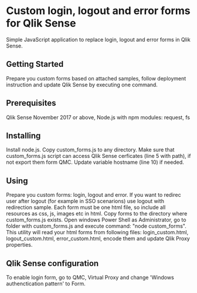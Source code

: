 # Custom login, logout and error forms for Qlik Sense
Simple JavaScript application to replace login, logout and error forms in Qlik Sense. 
## Getting Started
Prepare you custom forms based on attached samples, follow deployment instruction and update Qlik Sense by executing one command.
## Prerequisites
Qlik Sense November 2017 or above, Node.js with npm modules: request, fs  
## Installing
Install node.js. Copy custom_forms.js to any directory. Make sure that custom_forms.js script can access Qlik Sense cerficates (line 5 with path), if not export them form QMC. Update variable hostname (line 10) if needed. 
## Using
Prepare you custom forms: login, logout and error. If you want to redirec user after logout (for example in SSO scenarions) use logout with redirection sample. Each form must be one html file, so include all resources as css, js, images etc in html. Copy forms to the directory where custom_forms.js exists. Open windows Power Shell as Administrator, go to folder with custom_forms.js and execute command: "node custom_forms". This utility will read your html forms from following files: login_custom.html, logout_custom.html, error_custom.html, encode them and update Qlik Proxy properties.
## Qlik Sense configuration
To enable login form, go to QMC, Virtual Proxy and change 'Windows authenctication pattern' to Form. 
